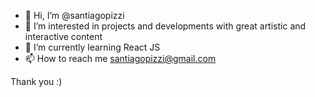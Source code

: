 - 👋 Hi, I’m @santiagopizzi
- 👀 I’m interested in projects and developments with great artistic and interactive content 
- 🌱 I’m currently learning React JS
- 📫 How to reach me santiagopizzi@gmail.com

Thank you :)
